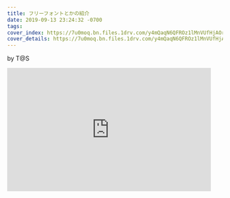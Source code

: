 ```yaml
---
title: フリーフォントとかの紹介
date: 2019-09-13 23:24:32 -0700
tags: 
cover_index: https://7u0moq.bn.files.1drv.com/y4mQaqN6QFROz1lMnVUfHjAOr_YoySJ6dyTgFk8Fulb-QI_keHruv4Z_3xSnQZ2aF3JQM_RBV98CEp_c7BLSiMlJ73IRInR61Gg0nEbPdPjjVaqbQAAmoauD2qeQnyF1N9tk1sN-apQtyAt8saxDAKK102wd6cJet94kgBGccs4i_E6S2PZ6-dwRs7Lffwu-btxB5syNNok4UBxCWBQOPndQA?width=1300&height=500&cropmode=none
cover_details: https://7u0moq.bn.files.1drv.com/y4mQaqN6QFROz1lMnVUfHjAOr_YoySJ6dyTgFk8Fulb-QI_keHruv4Z_3xSnQZ2aF3JQM_RBV98CEp_c7BLSiMlJ73IRInR61Gg0nEbPdPjjVaqbQAAmoauD2qeQnyF1N9tk1sN-apQtyAt8saxDAKK102wd6cJet94kgBGccs4i_E6S2PZ6-dwRs7Lffwu-btxB5syNNok4UBxCWBQOPndQA?width=1300&height=500&cropmode=none
---
```


by T@S

<iframe src="https://onedrive.live.com/embed?cid=36BB633BE091BD31&resid=36BB633BE091BD31%2142455&authkey=ABhcquYfn7KVYqk&em=2" width="476" height="288" frameborder="0" scrolling="no"></iframe>

